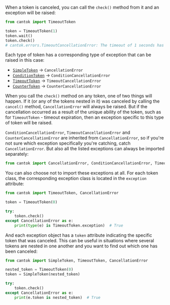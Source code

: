 When a token is canceled, you can call the `check()` method from it and an exception will be raised:

```python
from cantok import TimeoutToken

token = TimeoutToken(1)
token.wait()
token.check()
# cantok.errors.TimeoutCancellationError: The timeout of 1 seconds has expired.
```

Each type of token has a corresponding type of exception that can be raised in this case:

- [`SimpleToken`](/docs/types_of_tokens/SimpleToken/) -> `CancellationError`
- [`ConditionToken`](/docs/types_of_tokens/ConditionToken/) -> `ConditionCancellationError`
- [`TimeoutToken`](/docs/types_of_tokens/TimeoutToken/) -> `TimeoutCancellationError`
- [`CounterToken`](/docs/types_of_tokens/CounterToken/) -> `CounterCancellationError`

When you call the `check()` method on any token, one of two things will happen. If it (or any of the tokens nested in it) was canceled by calling the `cancel()` method, `CancellationError` will always be raised. But if the cancellation occurred as a result of the unique ability of the token, such as for `TimeoutToken` - timeout expiration, then an exception specific to this type of token will be raised.

`ConditionCancellationError`, `TimeoutCancellationError` and `CounterCancellationError` are inherited from `CancellationError`, so if you're not sure which exception specifically you're catching, catch `CancellationError`. But also all the listed exceptions can always be imported separately:

```python
from cantok import CancellationError, ConditionCancellationError, TimeoutCancellationError, CounterCancellationError
```

You can also choose not to import these exceptions at all. For each token class, the corresponding exception class is located in the `exception` attribute:

```python
from cantok import TimeoutToken, CancellationError

token = TimeoutToken(0)

try:
    token.check()
except CancellationError as e:
    print(type(e) is TimeoutToken.exception)  # True
```

And each exception object has a `token` attribute indicating the specific token that was canceled. This can be useful in situations where several tokens are nested in one another and you want to find out which one has been canceled:

```python
from cantok import SimpleToken, TimeoutToken, CancellationError

nested_token = TimeoutToken(0)
token = SimpleToken(nested_token)

try:
    token.check()
except CancellationError as e:
    print(e.token is nested_token)  # True
```
